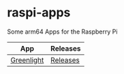 # raspi-apps

Some arm64 Apps for the Raspberry Pi



| App                                                           | Releases                                                                              |
| --------------------------------------------------------------- | --------------------------------------------------------------------------------------- |
| [Greenlight](https://github.com/unknownskl/greenlighthttps:/) | [Releases](https://https://github.com/s3tupw1zard/raspi-apps/releases/tag/greenlight) |

